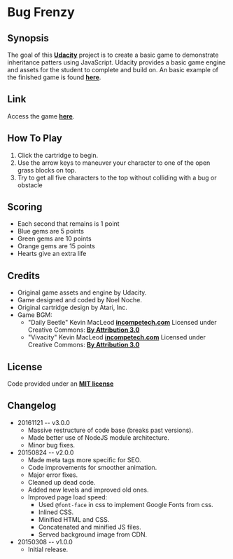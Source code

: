 Bug Frenzy
===


Synopsis
---
The goal of this **[Udacity](https://www.udacity.com/)** project is to create a basic game to demonstrate inheritance patters using JavaScript. Udacity provides a basic game engine and assets for the student to complete and build on. An basic example of the finished game is found **[here](https://www.youtube.com/watch?v=SxeHV1kt7iU&feature=youtu.be)**.


Link
---
Access the game **[here](http://genkibit.github.io/udacity-fend-frogger-clone/)**.


How To Play
---
1. Click the cartridge to begin.
2. Use the arrow keys to maneuver your character to one of the open grass blocks on top.
3. Try to get all five characters to the top without colliding with a bug or obstacle


Scoring
---
+ Each second that remains is 1 point
+ Blue gems are 5 points
+ Green gems are 10 points
+ Orange gems are 15 points
+ Hearts give an extra life


Credits
---
+ Original game assets and engine by Udacity.
+ Game designed and coded by Noel Noche.
+ Original cartridge design by Atari, Inc.
+ Game BGM:
	- "Daily Beetle" Kevin MacLeod **[incompetech.com](incompetech.com)**
	Licensed under Creative Commons: **[By Attribution 3.0](http://creativecommons.org/licenses/by/3.0/)**
	- "Vivacity" Kevin MacLeod **[incompetech.com](incompetech.com)**
	Licensed under Creative Commons: **[By Attribution 3.0](http://creativecommons.org/licenses/by/3.0/)**


License
---
Code provided under an **[MIT license](https://github.com/genkibit/udacity-fend-frogger-clone/blob/gh-pages/LICENSE.md)**


Changelog
---
+ 20161121 -- v3.0.0
    - Massive restructure of code base (breaks past versions).
    - Made better use of NodeJS module architecture.
    - Minor bug fixes.
+ 20150824 -- v2.0.0
	- Made meta tags more specific for SEO.
	- Code improvements for smoother animation.
	- Major error fixes.
	- Cleaned up dead code.
	- Added new levels and improved old ones.
	- Improved page load speed:
		* Used `@font-face` in css to implement Google Fonts from css.
		* Inlined CSS.
		* Minified HTML and CSS.
		* Concatenated and minified JS files.
		* Served background image from CDN.
+  20150308 -- v1.0.0
	- Initial release.
    